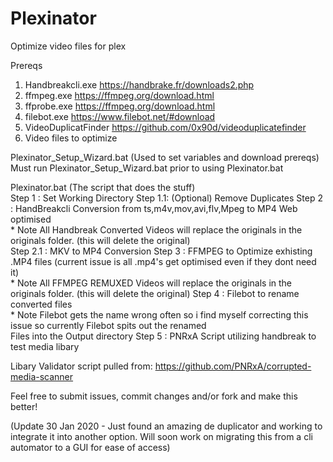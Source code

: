 # Plexinator
Optimize video files for plex  

Prereqs  
1. Handbreakcli.exe https://handbrake.fr/downloads2.php  
2. ffmpeg.exe https://ffmpeg.org/download.html 
3. ffprobe.exe https://ffmpeg.org/download.html  
4. filebot.exe https://www.filebot.net/#download  
5. VideoDuplicatFinder https://github.com/0x90d/videoduplicatefinder  
6. Video files to optimize  

Plexinator_Setup_Wizard.bat (Used to set variables and download prereqs)  
Must run Plexinator_Setup_Wizard.bat prior to using Plexinator.bat  

Plexinator.bat (The script that does the stuff)  
Step 1 : Set Working Directory
Step 1.1: (Optional) Remove Duplicates
Step 2 : HandBreakcli Conversion from ts,m4v,mov,avi,flv,Mpeg to MP4 Web optimised  
    * Note All Handbreak Converted Videos will replace the originals in the originals folder. (this will delete the original)  
Step 2.1 : MKV to MP4 Conversion
Step 3 : FFMPEG to Optimize exhisting .MP4 files (current issue is all .mp4's get optimised even if they dont need it)  
    * Note All FFMPEG REMUXED Videos will replace the originals in the originals folder. (this will delete the original)
Step 4 : Filebot to rename converted files  
    * Note Filebot gets the name wrong often so i find myself correcting this issue so currently Filebot spits out the renamed  
           Files into the Output directory
Step 5 : PNRxA Script utilizing handbreak to test media libary  
  

Libary Validator script pulled from: https://github.com/PNRxA/corrupted-media-scanner


Feel free to submit issues, commit changes and/or fork and make this better!

(Update 30 Jan 2020 - Just found an amazing de duplicator and working to integrate it into another option. Will soon work on migrating this from a cli automator to a GUI for ease of access)
